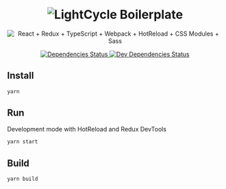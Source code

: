 <h1 align="center">
  <img alt="LightCycle Boilerplate"
    src="https://rawgithub.com/Black-Monolith/LightCycle/master/app/assets/images/logo.svg">
</h1>

<p align="center">
  <img alt="React + Redux + TypeScript + Webpack + HotReload + CSS Modules + Sass"
    src="https://rawgithub.com/Black-Monolith/LightCycle/master/app/assets/images/icons.svg">
</p>

<p align="center">
  <a href="https://david-dm.org/black-monolith/LightCycle">
    <img alt="Dependencies Status"
      src="https://david-dm.org/black-monolith/LightCycle.svg">
  </a>
  <a href="https://david-dm.org/black-monolith/LightCycle?type=dev">
    <img alt="Dev Dependencies Status"
      src="https://david-dm.org/black-monolith/LightCycle/dev-status.svg">
  </a>
</p>

## Install
```sh
yarn
```

## Run
Development mode with HotReload and Redux DevTools
```sh
yarn start
```

## Build
```sh
yarn build
```
